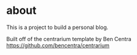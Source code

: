 # about

This is a project to build a personal blog.

Built off of the centrarium template by Ben Centra
https://github.com/bencentra/centrarium
